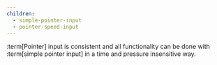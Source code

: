 ```yaml
---
children:
  - simple-pointer-input
  - pointer-speed-input
---
```


:term[Pointer] input is consistent and all functionality can be done with :term[simple pointer input] in a time and pressure insensitive way.
